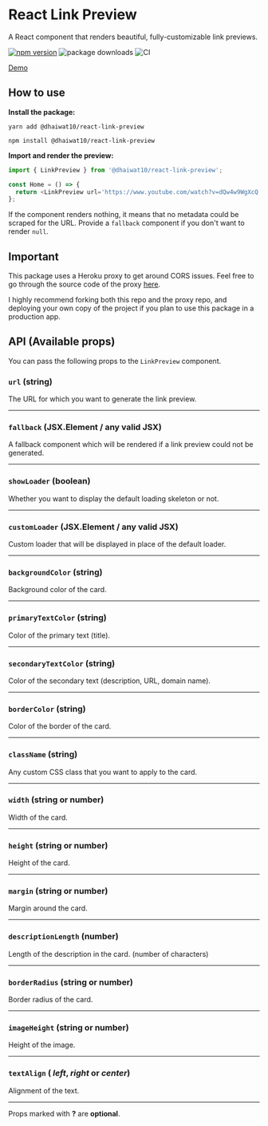 # React Link Preview

A React component that renders beautiful, fully-customizable link previews.

[![npm version](https://badge.fury.io/js/%40dhaiwat10%2Freact-link-preview.svg)](https://badge.fury.io/js/%40dhaiwat10%2Freact-link-preview) 
![package downloads](https://img.shields.io/npm/dt/@dhaiwat10/react-link-preview) 
![CI](https://img.shields.io/github/workflow/status/dhaiwat10/react-link-preview/CI)

<a href="https://codesandbox.io/s/rlp-demo-90e1x?file=/src/App.js" target="_blank">Demo</a>

## How to use

**Install the package:**

`yarn add @dhaiwat10/react-link-preview`

`npm install @dhaiwat10/react-link-preview`

**Import and render the preview:**

```js
import { LinkPreview } from '@dhaiwat10/react-link-preview';

const Home = () => {
  return <LinkPreview url='https://www.youtube.com/watch?v=dQw4w9WgXcQ' width='400px' />;
};
```

If the component renders nothing, it means that no metadata could be scraped for the URL. Provide a `fallback` component if you don't want to render `null`.

## Important

This package uses a Heroku proxy to get around CORS issues. Feel free to go through the source code of the proxy <a href="https://github.com/dhaiwat10/rlp-proxy">here</a>.

I highly recommend forking both this repo and the proxy repo, and deploying your own copy of the project if you plan to use this package in a production app.

## API (Available props)

You can pass the following props to the `LinkPreview` component.

### `url` (string)

The URL for which you want to generate the link preview.

<hr />

### `fallback` (JSX.Element / any valid JSX)

A fallback component which will be rendered if a link preview could not be generated.

<hr />

### `showLoader` (boolean)

Whether you want to display the default loading skeleton or not.

<hr />

### `customLoader` (JSX.Element / any valid JSX)

Custom loader that will be displayed in place of the default loader.

<hr />

### `backgroundColor` (string)

Background color of the card.

<hr />

### `primaryTextColor` (string)

Color of the primary text (title).

<hr />

### `secondaryTextColor` (string)

Color of the secondary text (description, URL, domain name).

<hr />

### `borderColor` (string)

Color of the border of the card.

<hr />

### `className` (string)

Any custom CSS class that you want to apply to the card.

<hr />

### `width` (string or number)

Width of the card.

<hr />

### `height` (string or number)

Height of the card.

<hr />

### `margin` (string or number)

Margin around the card.

<hr />

### `descriptionLength` (number)

Length of the description in the card. (number of characters)

<hr />

### `borderRadius` (string or number)

Border radius of the card.
<hr />

### `imageHeight` (string or number)

Height of the image.

<hr />

### `textAlign` ( _left_, _right_ or _center_)

Alignment of the text.

<hr />

Props marked with **?** are **optional**.
